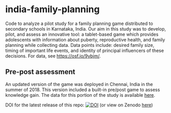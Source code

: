 # india-family-planning

Code to analyze a pilot study for a family planning game distributed to secondary schools in Karnataka, India. Our aim in this study was to develop, pilot, and assess an innovative tool: a tablet-based game which provides adolescents with information about puberty, reproductive health, and family planning while collecting data. Data points include: desired family size, timing of important life events, and identity of principal influencers of these decisions. For data, see https://osf.io/9ybjm/. 

## Pre-post assessment
An updated version of the game was deployed in Chennai, India in the summer of 2018. This version included a built-in pre/post game to assess knowledge gain. The data for this portion of the study is available [here](https://osf.io/gtfu5/files/).

DOI for the latest release of this repo: [![DOI](https://zenodo.org/badge/120968277.svg)](https://zenodo.org/badge/latestdoi/120968277) (or view on Zenodo [here](https://zenodo.org/account/settings/github/repository/bertozzivill/india-family-planning#))
